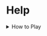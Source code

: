 # Help
<details>
  <summary>How to Play</summary>
  
  [Get Started](https://github.com/NepalJohn21/IdleT-Clicker/blob/main/support/docs/how-play/get-started.md)
</details>
